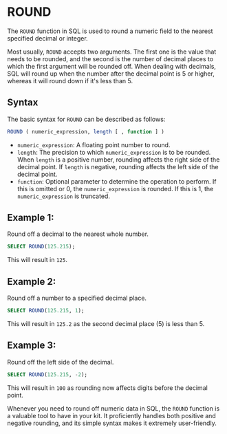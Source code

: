 # ROUND

The `ROUND` function in SQL is used to round a numeric field to the nearest specified decimal or integer. 

Most usually, `ROUND` accepts two arguments. The first one is the value that needs to be rounded, and the second is the number of decimal places to which the first argument will be rounded off. When dealing with decimals, SQL will round up when the number after the decimal point is 5 or higher, whereas it will round down if it's less than 5.

## Syntax

The basic syntax for `ROUND` can be described as follows:

```sql
ROUND ( numeric_expression, length [ , function ] )
```
- `numeric_expression`: A floating point number to round.
- `length`: The precision to which `numeric_expression` is to be rounded. When `length` is a positive number, rounding affects the right side of the decimal point. If `length` is negative, rounding affects the left side of the decimal point.
- `function`: Optional parameter to determine the operation to perform. If this is omitted or 0, the `numeric_expression` is rounded. If this is 1, the `numeric_expression` is truncated.

## Example 1:

Round off a decimal to the nearest whole number.

```sql
SELECT ROUND(125.215);
```
This will result in `125`.

## Example 2: 

Round off a number to a specified decimal place.

```sql
SELECT ROUND(125.215, 1);
```
This will result in `125.2` as the second decimal place (5) is less than 5.

## Example 3:

Round off the left side of the decimal.

```sql
SELECT ROUND(125.215, -2);
```
This will result in `100` as rounding now affects digits before the decimal point.

Whenever you need to round off numeric data in SQL, the `ROUND` function is a valuable tool to have in your kit. It proficiently handles both positive and negative rounding, and its simple syntax makes it extremely user-friendly.
